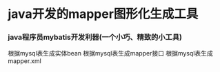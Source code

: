 # java开发的mapper图形化生成工具


### java程序员mybatis开发利器(一个小巧、精致的小工具)

根据mysql表生成实体bean
根据mysql表生成mapper接口
根据mysql表生成mapper.xml
